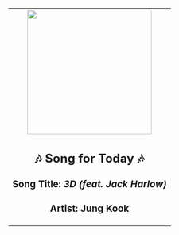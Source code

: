 <!-- Start random song -->
  <div align="center">
   <table>
    <tr>
     <td>
      <div align="center">
       <div>
        <a href="https://open.spotify.com/track/6ehWdR7cGDXnT7aKEASJxE" id="link" target="_blank">
         <img src="https://i.scdn.co/image/ab67616d0000b273409a2d7bd4b2238e4aaa7bf5" style="width: 250px;"/>
        </a>
       </div>
       <div style="text-align: center;">
        <h2>
         🎶 Song for Today 🎶
        </h2>
        <h3>
         Song Title:
         <em id="title">
          3D (feat. Jack Harlow)
         </em>
        </h3>
        <h3>
         Artist:
         <span id="artist">
          Jung Kook
         </span>
        </h3>
       </div>
      </div>
     </td>
    </tr>
   </table>
  </div>
<!-- End random song -->